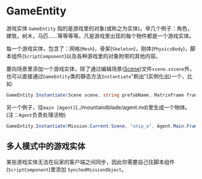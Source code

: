 # GameEntity

游戏实体 `GameEntity` 指的是游戏里的对象\(或称之为实体\)。举几个例子：角色，建筑，树木，马匹……等等等等。凡是游戏里出现的每个物件都是一个游戏实体。

每一个游戏实体，包含了：网格\(`Mesh`\)，骨架\(`Skeleton`\)，刚体\(`PhysicsBody`\)，脚本组件\(`ScriptComponent`\)以及各种游戏里的对象附带的其他内容。

要向场景里添加一个游戏实体，除了通过编辑场景\([Scene](../../_xmldocs/scene.md)\)文件`scene.xscene`外，也可以直接通过`GameEntity`类的静态方法`Instantiate`“刷出”\(实例化出\)一个，比如:

```csharp
GameEntity.Instantiate(Scene scene, string prefabName, MatrixFrame frame)
```

另一个例子，往`main [Agent]`\(../mountandblade/agent.md\)里生成一个物体。\(注：`Agent`负责处理活物\)

```csharp
GameEntity.Instantiate(Mission.Current.Scene, "ship_a", Agent.Main.Frame)
```

## 多人模式中的游戏实体

某些游戏实体无法在玩家的客户端之间同步，因此你需要自己往脚本组件\(`ScriptComponent`\)里添加 `SynchedMissionObject`。

